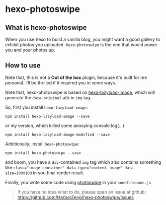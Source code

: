 # hexo-photoswipe

## What is hexo-photoswipe

When you use hexo to build a vanilla blog, you might want a good gallery to exhibit photos you uploaded. `Hexo-photoswipe` is the one that would power you and your photos up.

## How to use

Note that, this is not a **Out of the box** plugin, because it's built for me personal. I'll be thrilled if it inspired you in some ways.

Note that, hexo-photoswipe is based on [hexo-lazyload-image](https://www.npmjs.com/package/hexo-lazyload-image), which will generate the `data-original` attr in `img` tag.

So, first you install `hexo-lazyload-image`:

```shell
npm install hexo-lazyload-image --save
```

or my version, which killed some annoying console.log(...)

```shell
npm install hexo-lazyload-image-modified --save
```

Additionally, install `hexo-photoswipe`:

```shell
npm install hexo-photoswipe --save
```

and boom, you have a `div`-contained `img` tag which also contains something like `class="image-container" data-type="content-image" data-size=100x100` in you final render result.

Finally, you write some code using [photoswipe](https://photoswipe.com/) in your `somefilename.js`

> If you have no idea what to do, please open an issue at github: <https://github.com/HarborZeng/hexo-photoswipe/issues>
